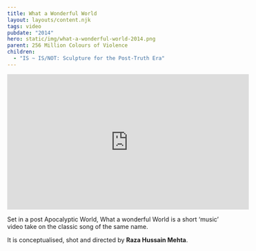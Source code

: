 ```yaml
---
title: What a Wonderful World
layout: layouts/content.njk
tags: video
pubdate: "2014"
hero: static/img/what-a-wonderful-world-2014.png
parent: 256 Million Colours of Violence
children:
  - "IS ~ IS/NOT: Sculpture for the Post-Truth Era"
---
```

<iframe width="560" height="315" src="https://www.youtube.com/embed/7ZL_0ZJ7n98" frameborder="0" allow="accelerometer; autoplay; clipboard-write; encrypted-media; gyroscope; picture-in-picture" allowfullscreen></iframe>

Set in a post Apocalyptic World, What a wonderful World is a short ‘music’
video take on the classic song of the same name.

It is conceptualised, shot and directed by **Raza Hussain Mehta**.